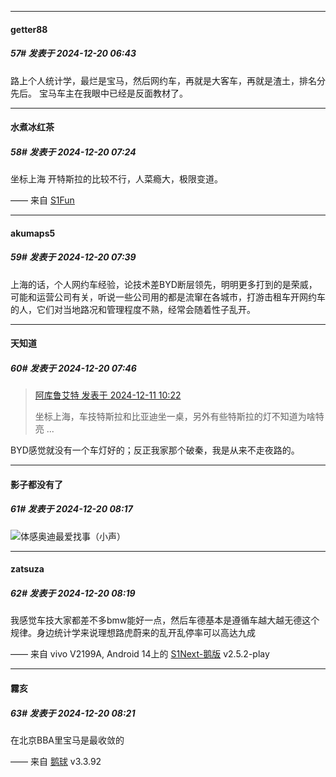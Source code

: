 ﻿
*****

####  getter88  
##### 57#       发表于 2024-12-20 06:43

路上个人统计学，最烂是宝马，然后网约车，再就是大客车，再就是渣土，排名分先后。 宝马车主在我眼中已经是反面教材了。


*****

####  水煮冰红茶  
##### 58#       发表于 2024-12-20 07:24

坐标上海 开特斯拉的比较不行，人菜瘾大，极限变道。

—— 来自 [S1Fun](https://s1fun.koalcat.com)


*****

####  akumaps5  
##### 59#       发表于 2024-12-20 07:39

上海的话，个人网约车经验，论技术差BYD断层领先，明明更多打到的是荣威，可能和运营公司有关，听说一些公司用的都是流窜在各城市，打游击租车开网约车的人，它们对当地路况和管理程度不熟，经常会随着性子乱开。


*****

####  天知道  
##### 60#       发表于 2024-12-20 07:46

<blockquote><a href="httphttps://bbs.saraba1st.com/2b/forum.php?mod=redirect&amp;goto=findpost&amp;pid=66894713&amp;ptid=2210099" target="_blank">阿库鲁艾特 发表于 2024-12-11 10:22</a>

坐标上海，车技特斯拉和比亚迪坐一桌，另外有些特斯拉的灯不知道为啥特亮 ...</blockquote>
BYD感觉就没有一个车灯好的；反正我家那个破秦，我是从来不走夜路的。


*****

####  影子都没有了  
##### 61#       发表于 2024-12-20 08:17

<img src="https://static.saraba1st.com/image/smiley/face2017/072.png" referrerpolicy="no-referrer">体感奥迪最爱找事（小声）

*****

####  zatsuza  
##### 62#       发表于 2024-12-20 08:19

我感觉车技大家都差不多bmw能好一点，然后车德基本是遵循车越大越无德这个规律。身边统计学来说理想路虎蔚来的乱开乱停率可以高达九成

—— 来自 vivo V2199A, Android 14上的 [S1Next-鹅版](https://github.com/ykrank/S1-Next/releases) v2.5.2-play

*****

####  霧亥  
##### 63#       发表于 2024-12-20 08:21

在北京BBA里宝马是最收敛的

—— 来自 [鹅球](https://www.pgyer.com/GcUxKd4w) v3.3.92

